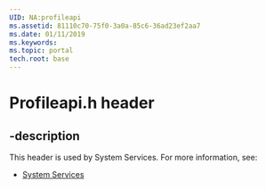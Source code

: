 ```yaml
---
UID: NA:profileapi
ms.assetid: 81110c70-75f0-3a0a-85c6-36ad23ef2aa7
ms.date: 01/11/2019
ms.keywords: 
ms.topic: portal
tech.root: base
---
```


# Profileapi.h header


## -description


This header is used by System Services. For more information, see:

- [System Services](../_base/index.md)
